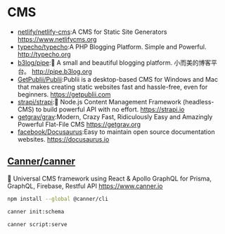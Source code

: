 # CMS

* [netlify/netlify-cms](https://github.com/netlify/netlify-cms):A CMS for Static Site Generators https://www.netlifycms.org
* [typecho/typecho](https://github.com/typecho/typecho):A PHP Blogging Platform. Simple and Powerful. http://typecho.org
* [b3log/pipe](https://github.com/b3log/pipe):🎷 A small and beautiful blogging platform. 小而美的博客平台。 http://pipe.b3log.org
* [GetPublii/Publii](https://github.com/GetPublii/Publii):Publii is a desktop-based CMS for Windows and Mac that makes creating static websites fast and hassle-free, even for beginners. https://getpublii.com
* [strapi/strapi](https://github.com/strapi/strapi):🚀 Node.js Content Management Framework (headless-CMS) to build powerful API with no effort. https://strapi.io
* [getgrav/grav](https://github.com/getgrav/grav):Modern, Crazy Fast, Ridiculously Easy and Amazingly Powerful Flat-File CMS https://getgrav.org
* [facebook/Docusaurus](https://github.com/facebook/Docusaurus):Easy to maintain open source documentation websites. https://docusaurus.io

## [Canner/canner](https://github.com/Canner/canner)

📡 Universal CMS framework using React & Apollo GraphQL for Prisma, GraphQL, Firebase, Restful API https://www.canner.io

```sh
npm install --global @canner/cli

canner init:schema

canner script:serve
```
